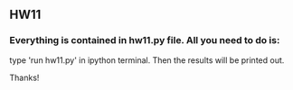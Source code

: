 HW11
-----
### Everything is contained in hw11.py file. All you need to do is:
type 'run hw11.py' in ipython terminal. Then the results will be printed out.

Thanks!